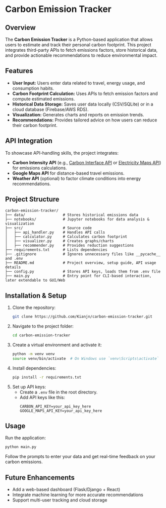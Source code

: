 # Carbon Emission Tracker

## Overview
The **Carbon Emission Tracker** is a Python-based application that allows users to estimate and track their personal carbon footprint. This project integrates third-party APIs to fetch emissions factors, store historical data, and provide actionable recommendations to reduce environmental impact.

## Features
- **User Input:** Users enter data related to travel, energy usage, and consumption habits.
- **Carbon Footprint Calculation:** Uses APIs to fetch emission factors and compute estimated emissions.
- **Historical Data Storage:** Saves user data locally (CSV/SQLite) or in a cloud database (Firebase/AWS RDS).
- **Visualization:** Generates charts and reports on emission trends.
- **Recommendations:** Provides tailored advice on how users can reduce their carbon footprint.

## API Integration
To showcase API-handling skills, the project integrates:
- **Carbon Intensity API** (e.g., [Carbon Interface API](https://www.carboninterface.com/) or [Electricity Maps API](https://www.electricitymaps.com/)) for emissions calculations.
- **Google Maps API** for distance-based travel emissions.
- **Weather API** (optional) to factor climate conditions into energy recommendations.

## Project Structure
```
carbon-emission-tracker/
├── data/                 # Stores historical emissions data
├── notebooks/            # Jupyter notebooks for data analysis & visualization
├── src/                  # Source code
│   ├── api_handler.py    # Handles API calls
│   ├── calculator.py     # Calculates carbon footprint
│   ├── visualizer.py     # Creates graphs/charts
│   ├── recommender.py    # Provides reduction suggestions
├── requirements.txt      # Lists dependencies
├── .gitignore            # Ignores unnecessary files like __pycache__ and .env
├── README.md             # Project overview, setup guide, API usage details
├── config.py             # Stores API keys, loads them from .env file
├── main.py               # Entry point for CLI-based interaction, later extendable to GUI/Web
```

## Installation & Setup
1. Clone the repository:
   ```bash
   git clone https://github.com/Kianjn/carbon-emission-tracker.git
   ```
2. Navigate to the project folder:
   ```bash
   cd carbon-emission-tracker
   ```
3. Create a virtual environment and activate it:
   ```bash
   python -m venv venv
   source venv/bin/activate  # On Windows use `venv\Scripts\activate`
   ```
4. Install dependencies:
   ```bash
   pip install -r requirements.txt
   ```
5. Set up API keys:
   - Create a `.env` file in the root directory.
   - Add API keys like this:
     ```
     CARBON_API_KEY=your_api_key_here
     GOOGLE_MAPS_API_KEY=your_api_key_here
     ```

## Usage
Run the application:
```bash
python main.py
```
Follow the prompts to enter your data and get real-time feedback on your carbon emissions.

## Future Enhancements
- Add a web-based dashboard (Flask/Django + React)
- Integrate machine learning for more accurate recommendations
- Support multi-user tracking and cloud storage
